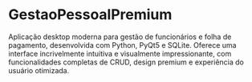 # GestaoPessoalPremium
Aplicação desktop moderna para gestão de funcionários e folha de pagamento, desenvolvida com Python, PyQt5 e SQLite. Oferece uma interface incrivelmente intuitiva e visualmente impressionante, com funcionalidades completas de CRUD, design premium e experiência do usuário otimizada.
